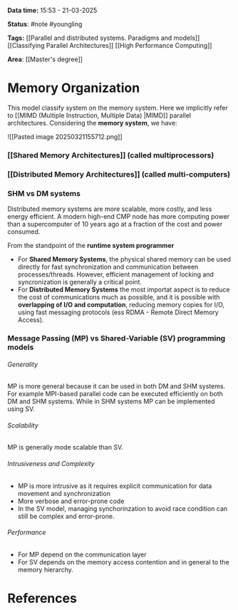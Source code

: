 **Data time:** 15:53 - 21-03-2025

**Status**: #note #youngling 

**Tags:** [[Parallel and distributed systems. Paradigms and models]] [[Classifying Parallel Architectures]] [[High Performance Computing]]

**Area**: [[Master's degree]]
# Memory Organization

This model classify system on the memory system. Here we implicitly refer to [[MIMD (Multiple Instruction, Multiple Data) |MIMD]] parallel architectures. Considering the **memory system**, we have:

![[Pasted image 20250321155712.png]]
### [[Shared Memory Architectures]] (called multiprocessors)

### [[Distributed Memory Architectures]] (called multi-computers)

### SHM vs DM systems
Distributed memory systems are more scalable, more costly, and less energy efficient. A modern high-end CMP node has more computing power than a supercomputer of 10 years ago at a fraction of the cost and power consumed.

From the standpoint of the **runtime system programmer**
- For **Shared Memory Systems**, the physical shared memory can be used directly for fast synchronization and communication between processes/threads. However, efficient management of locking and syncronization is generally a critical point.
- For **Distributed Memory Systems** the most importat aspect is to reduce the cost of communications much as possible, and it is possible with **overlapping of I/O and computation**, reducing memory copies for I/O, using fast messaging protocols (ess RDMA - Remote Direct Memory Access).

### Message Passing (MP) vs Shared-Variable (SV) programming models
###### Generality
MP is more general because it can be used in both DM and SHM systems. For example MPI-based parallel code can be executed efficiently on both DM and SHM systems. While in SHM systems MP can be implemented using SV.
###### Scalability
MP is generally mode scalable than SV.
###### Intrusiveness and Complexity
- MP is more intrusive as it requires explicit communication for data movement and synchronization
- More verbose and error-prone code
- In the SV model, managing synchorinzation to avoid race condition can still be complex and error-prone.
###### Performance
- For MP depend on the communication layer
- For SV depends on the memory access contention and in general to the memory hierarchy.
# References
